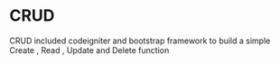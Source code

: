 CRUD
====

CRUD included codeigniter and bootstrap framework to build a simple Create , Read , Update and Delete function
